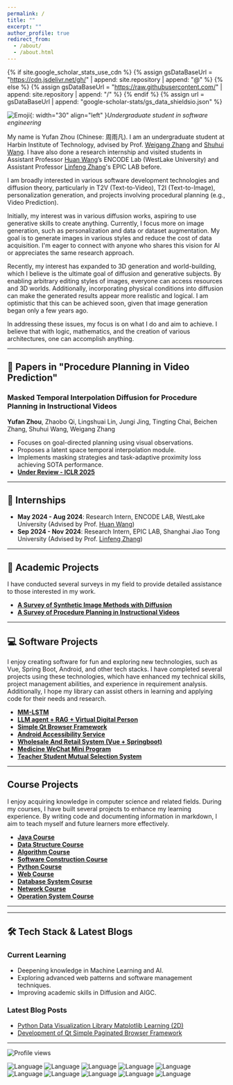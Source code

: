 ```yaml
---
permalink: /
title: ""
excerpt: ""
author_profile: true
redirect_from: 
  - /about/
  - /about.html
---
```


{% if site.google_scholar_stats_use_cdn %}
{% assign gsDataBaseUrl = "<https://cdn.jsdelivr.net/gh/>" | append: site.repository | append: "@" %}
{% else %}
{% assign gsDataBaseUrl = "<https://raw.githubusercontent.com/>" | append: site.repository | append: "/" %}
{% endif %}
{% assign url = gsDataBaseUrl | append: "google-scholar-stats/gs_data_shieldsio.json" %}

<span class='anchor' id='about-me'></span>

<!--Header Name-->
![Emoji](https://emojis.slackmojis.com/emojis/images/1531849430/4246/blob-sunglasses.gif?1531849430){: width="30" align="left" }*Undergraduate student in software engineering*

<!--Start Intro-->

My name is Yufan Zhou (Chinese: 周雨凡). I am an undergraduate student at Harbin Institute of Technology, advised by Prof. [Weigang Zhang](https://homepage.hit.edu.cn/zhangweigang) and [Shuhui Wang](https://vipl.ict.ac.cn/people/shwang/). I have also done a research internship and visited students in Assistant Professor [Huan Wang](https://huanwang.tech/)’s ENCODE Lab (WestLake University) and Assistant Professor [Linfeng Zhang](http://www.zhanglinfeng.tech/)'s EPIC LAB before.

<p>I am broadly interested in various software development technologies and diffusion theory, particularly in T2V (Text-to-Video), T2I (Text-to-Image), personalization generation, and projects involving procedural planning (e.g., Video Prediction).</p>

<p>Initially, my interest was in various diffusion works, aspiring to use generative skills to create anything. Currently, I focus more on image generation, such as personalization and data or dataset augmentation. My goal is to generate images in various styles and reduce the cost of data acquisition. I'm eager to connect with anyone who shares this vision for AI or appreciates the same research approach.</p>

<p>Recently, my interest has expanded to 3D generation and world-building, which I believe is the ultimate goal of diffusion and generative subjects. By enabling arbitrary editing styles of images, everyone can access resources and 3D worlds. Additionally, incorporating physical conditions into diffusion can make the generated results appear more realistic and logical. I am optimistic that this can be achieved soon, given that image generation began only a few years ago.</p>

<p>In addressing these issues, my focus is on what I do and aim to achieve. I believe that with logic, mathematics, and the creation of various architectures, one can accomplish anything.</p>

---

## 📘 Papers in "Procedure Planning in Video Prediction"

### Masked Temporal Interpolation Diffusion for Procedure Planning in Instructional Videos

**Yufan Zhou**, Zhaobo Qi, Lingshuai Lin, Jungi Jing, Tingting Chai, Beichen Zhang, Shuhui Wang, Weigang Zhang  

- Focuses on goal-directed planning using visual observations.
- Proposes a latent space temporal interpolation module.
- Implements masking strategies and task-adaptive proximity loss achieving SOTA performance.  
- **[Under Review - ICLR 2025](https://openreview.net/forum?id=HnpDHiItd2)**

---

## 💼 Internships

- **May 2024 - Aug 2024**: Research Intern, ENCODE LAB, WestLake University (Advised by Prof. [Huan Wang](https://huanwang.tech/))
- **Sep 2024 - Nov 2024**: Research Intern, EPIC LAB, Shanghai Jiao Tong University (Advised by Prof. [Linfeng Zhang](http://www.zhanglinfeng.tech/))

---

## 🎁 Academic Projects

<p>I have conducted several surveys in my field to provide detailed assistance to those interested in my work.</p>

- **[A Survey of Synthetic Image Methods with Diffusion](https://github.com/WiserZhou/A-Survey-of-Synthetic-Images-Methods-with-Diffusion)**
- **[A Survey of Procedure Planning in Instructional Videos](https://github.com/WiserZhou/A-Survey-of-Procedure-Planning-in-Instructional-Videos)**

---

## 💻 Software Projects

<p>I enjoy creating software for fun and exploring new technologies, such as Vue, Spring Boot, Android, and other tech stacks. I have completed several projects using these technologies, which have enhanced my technical skills, project management abilities, and experience in requirement analysis. Additionally, I hope my library can assist others in learning and applying code for their needs and research.</p>

- **[MM-LSTM](https://github.com/WiserZhou/MM-LSTM)**
- **[LLM agent + RAG + Virtual Digital Person](https://github.com/WiserZhou/QA-question)**
- **[Simple Qt Browser Framework](https://github.com/WiserZhou/Simple-Paging-Browser-Framework)**
- **[Android Accessibility Service](https://github.com/WiserZhou/AccessibilityService)**
- **[Wholesale And Retail System (Vue + Springboot)](https://github.com/WiserZhou/WholesaleAndRetailSystem)**
- **[Medicine WeChat Mini Program](https://github.com/WiserZhou/weixinMedicine)**
- **[Teacher Student Mutual Selection System](https://github.com/WiserZhou/VolunteerSelection)**

---

## Course Projects

<p>I enjoy acquiring knowledge in computer science and related fields. During my courses, I have built several projects to enhance my learning experience. By writing code and documenting information in markdown, I aim to teach myself and future learners more effectively.</p>

- **[Java Course](https://github.com/WiserZhou/JavaLearn)**
- **[Data Structure Course](https://github.com/WiserZhou/DataStructure)**
- **[Algorithm Course](https://github.com/WiserZhou/AlgorithmProblem.git)**
- **[Software Construction Course](https://github.com/WiserZhou/SoftwareConstruction)**
- **[Python Course](https://github.com/WiserZhou/pythonCourse)**
- **[Web Course](https://github.com/WiserZhou/WebWork)**
- **[Database System Course](https://github.com/WiserZhou/DatabaseSystem)**
- **[Network Course](https://github.com/WiserZhou/network)**
- **[Operation System Course](https://github.com/WiserZhou/OS_Code)**

---

<!-- # 💼 Academic Service

P.S. Just some volunteering to show that I am happy to contribute to society (QwQ).
Proof of my participation in these volunteer services can be verified on the respective conference websites.

- Journal Reviewer: T-PAMI, TMLR, Frontier of CS
- Conference Reviewer: ICML/ICLR/NeurIPS, AISTATS, CVPR/ECCV/ICCV, ACMMM/ICPR/ICME
- Workshop Reviewer: NeurIPS2023-R0-FoMo, ICLR2024-BGPT, ICLR2024-SeT -->

<!-- ## 🔗 Links

- Advisor: [Zhaobo Qi](https://scholar.google.com.hk/citations?user=QZ8URKAAAAAJ&hl=zh-CN), [Huan Wang](https://huanwang.tech/), [Weigang Zhang](https://homepage.hit.edu.cn/zhangweigang), [Shuhui Wang](https://vipl.ict.ac.cn/people/shwang/) -->

---

## 🛠 Tech Stack & Latest Blogs

### Current Learning

- Deepening knowledge in Machine Learning and AI.
- Exploring advanced web patterns and software management techniques.
- Improving academic skills in Diffusion and AIGC.

### Latest Blog Posts

- [Python Data Visualization Library Matplotlib Learning (2D)](https://blog.csdn.net/imm_ortal_/article/details/131498785)
- [Development of Qt Simple Paginated Browser Framework](https://blog.csdn.net/imm_ortal_/article/details/131484470)

---

<p align="left">
  <img src="https://komarev.com/ghpvc/?username=WiserZhou&label=Profile%20views&color=yellow&style=for-the-badge&logo=star&base=0&abbreviated=true" alt="Profile views" />
</p>

![Language](https://img.shields.io/badge/language-C++-lightblue)
![Language](https://img.shields.io/badge/language-C-brightgreen)
![Language](https://img.shields.io/badge/language-Java-yellow)
![Language](https://img.shields.io/badge/language-Python-brightgreen)
![Language](https://img.shields.io/badge/language-HTML-brightgreen)
![Language](https://img.shields.io/badge/language-CSS-brightgreen)
![Language](https://img.shields.io/badge/language-JavaScript-brightgreen)
![Language](https://img.shields.io/badge/language-TypeScript-brightgreen)
![Language](https://img.shields.io/badge/language-LaTeX-brightgreen)
![Language](https://img.shields.io/badge/language-Markdown-brightgreen)
